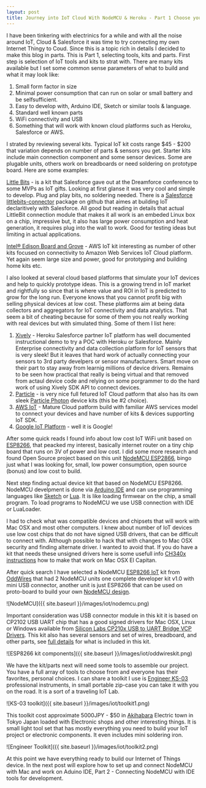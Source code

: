```yaml
---
layout: post
title: Journey into IoT Cloud With NodeMCU & Heroku - Part 1 Choose your tools wisely!
---
```


I have been tinkering with electrinics for a while and with all the noise around IoT, Cloud & Salesforce it was time to try connecting my own Internet Thingy to Coud. Since this is a topic rich in details I decided to make this blog in parts. This is Part 1, selecting tools, kits and parts. First step is selection of IoT tools and kits to strat with. There are many kits available but I set some common sense parameters of what to build and what it may look like:

1. Small form factor in size
2. Minimal power consumption that can run on solar or small battery and be selfsufficient.
3. Easy to develop with, Arduino IDE, Sketch or similar tools & language. 
4. Standard well known parts 
5. WiFi connectivity and USB
5. Something that will work with known cloud platforms such as Heroku, Salesforce or AWS.

I strated by reviewing several kits. Typical IoT kit costs range $45 - $200 that variation depends on number of parts & sensors you get. Starter kits include main connection component and some sensor devices. Some are plugable units, others work on breadboards or need soldering on prototype board. Here are some examples:

[Little Bits](http://littlebits.cc/) - is a kit that Salesforce gave out at the Dreamforce conference to some MVPs as IoT gifts. Looking at first glanse it was very cool and simple to develop. Plug and play bits, no soldering needed. There is a [Salesforce littlebits-connector](https://github.com/afawcett/littlebits-connector) package on github that aimes at building IoT declaritively with Salesforce. All good but reading in details that actual LittleBit connection module that makes it all work is an embeded Linux box on a chip, impressive but, it also has large power consumption and heat generation, it requires plug into the wall to work. Good for testing ideas but limiting in actual applications. 

[Intel® Edison Board and Grove](https://software.intel.com/iot/aws) - AWS IoT kit interesting as number of other kits focused on connectivity to Amazon Web Services IoT Cloud platform. Yet again seem large size and power, good for prototyping and building home kits etc.

I also looked at several cloud based platforms that simulate your IoT devices and help to quickly prototype ideas. This is a growing trend in IoT market and rightfully so since that is where value and ROI in IoT is predicted to grow for the long run. Everyone knows that you cannot profit big with selling physical  devices at low cost. These platforms aim at being data collectors and aggregators for IoT connectivity and data analytics. That seem a bit of cheating because for some of them you not really working with real devices but with simulated thing. Some of them I list here:

1. [Xively](https://xively.com/) - Heroku Salesforce partner IoT platform has well documented instructional demo to try a POC with Heroku or Salesforce. Mainly Enterprise connectivity and data collection platform for IoT sensors that is very sleek! But it leaves that hard work of actually connecting your sensors to 3rd party develpers or sensor manufacturers. Smart move on their part to stay away from learnig millions of device drivers. Remains to be seen how practical that really is being virtual and that removed from actaul device code and relying on some porgrammer to do the hard work of using Xively SDK API to connect devices.
2. [Particle](https://www.particle.io/) - is very nice full fetured IoT Cloud patform that also has its own sleek [Particle Photon](https://store.particle.io/) device kits (this be #2 choice).
3. [AWS IoT](https://aws.amazon.com/iot/) - Mature Cloud patform build with familiar AWS services model to connect your devices and have number of kits & devices supporting IoT SDK. 
4. [Google IoT Platform](https://cloud.google.com/solutions/iot/) - well it is Google!

After some quick reads I found info about low cost IoT WiFi unit based on [ESP8266](http://www.instructables.com/id/ESP8266-Wi-fi-module-explain-and-connection/), that peacked my interest, basically internet router on a tiny chip board that runs on 3V of power and low cost. I did some more research and found Open Source project based on this unit [NodeMCU ESP2866](http://nodemcu.com/index_en.html), bingo just what I was looking for, small, low power consumption, open source (bonus) and low cost to build.

Next step finding actual device kit that based on NodeMCU ESP8266. NodeMCU develpment is done via [Arduino IDE](https://www.arduino.cc/en/Guide/Environment) and can use programming languages like [Sketch](https://www.arduino.cc/en/Guide/Environment#toc1) or [Lua](https://nodelua.org/). It is like loading firmwear on the chip, a small program. To load programs to NodeMCU we use USB connection with IDE or LuaLoader. 

I had to check what was compatible devices and chipsets that will work with Mac OSX and most other computers. I knew about number of IoT devices use low cost chips that do not have signed USB drivers, that can be difficult to connect with. Although possible to hack that with changes to Mac OSX security and finding alternate driver. I wanted to avoid that. If you do have a kit that needs these unsigned drivers here is some usefull info [CH340x instructions](https://tzapu.com/making-ch340-ch341-serial-adapters-work-under-el-capitan-os-x/) how to make that work on Mac OSX El Capitan.

After quick search I have selected a NodeMCU [ESP8266 IoT](http://www.oddwires.com/esp8266-internet-of-things-iot-kit-v1-1-by-oddwires/) kit from [OddWires](http://www.oddwires.com/) that had 2 NodeMCU units one complete developer kit v1.0 with mini USB connector, another unit is just ESP8266 that can be used on proto-board to build your own [NodeMCU design](http://www.oddwires.com/esp8266-internet-of-things-iot-kit-v1-1-by-oddwires/). 

![NodeMCU]({{ site.baseurl }}/images/iot/nodemcu.png)

Important consideration was USB connector module in this kit it is based on CP2102 USB UART chip that has a good signed drivers for Mac OSX, Linux or Windows available from [Silicon Labs CP210x USB to UART Bridge VCP Drivers](https://www.silabs.com/products/mcu/Pages/USBtoUARTBridgeVCPDrivers.aspx). This kit also has several sensors and set of wires, breadboard, and other parts, see [full details](http://www.oddwires.com/esp8266-internet-of-things-iot-kit-v1-1-by-oddwires/) for what is included in this kit.

![ESP8266 kit components]({{ site.baseurl }}/images/iot/oddwireskit.png)

We have the kit/parts next will need some tools to assemble our project. You have a full array of tools to choose from and everyone has their favorites, personal choices. I can share a toolkit I use is [Engineer KS-03](http://www.engineer.jp/en/products/ks03_04e.html) professional instruments, in small portable zip-case you can take it with you on the road. It is a sort of a traveling IoT Lab. 

![KS-03 toolkit]({{ site.baseurl }}/images/iot/toolkit1.png)

This toolkit cost approximate 5000JPY - $50 in [Akihabara](https://en.wikipedia.org/wiki/Akihabara) Electric town in Tokyo Japan loaded with Electronic shops and other interesting things. It is small light tool set that has mostly everything you need to build your IoT project or electronic components. It even includes mini soldering iron.

![Engineer Toolkit]({{ site.baseurl }}/images/iot/toolkit2.png)

At this point we have everything ready to build our Internet of Things device. In the next post will explore how to set up and connect NodeMCU with Mac and work on Aduino IDE, Part 2 - Connecting NodeMCU with IDE tools for development.
